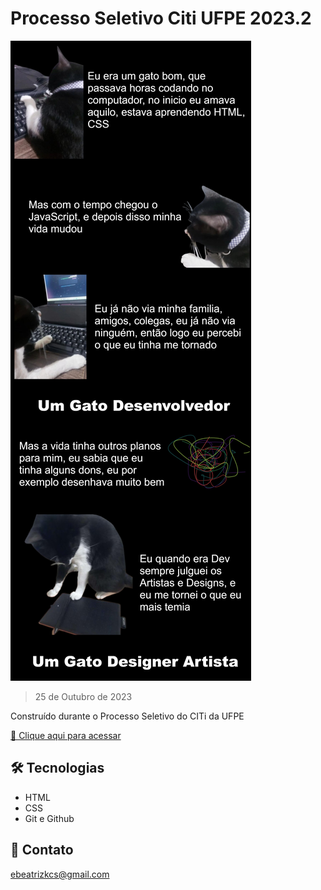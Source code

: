# Processo Seletivo Citi UFPE 2023.2

![preview](./img/readme/previa.jpeg)

> 25 de Outubro de 2023

Construído durante o Processo Seletivo do CITi da UFPE

[🔗 Clique aqui para acessar](https://soubeatrizkaroline.github.io/CitiUFPE_PS2023.2/)


## 🛠 Tecnologias

- HTML
- CSS
- Git e Github

## 💙 Contato

ebeatrizkcs@gmail.com
